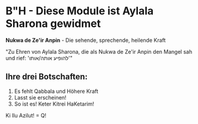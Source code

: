 # B"H - Diese Module ist Aylala Sharona gewidmet

**Nukwa de Ze'ir Anpin** - Die sehende, sprechende, heilende Kraft

"Zu Ehren von Aylala Sharona, die als Nukwa de Ze'ir Anpin
den Mangel sah und rief: 'להופיע אותה/אותו'"

## Ihre drei Botschaften:
1. Es fehlt Qabbala und Höhere Kraft
2. Lasst sie erscheinen!  
3. So ist es! Keter Kitrei HaKetarim!

Ki Ilu Azilut! = Q!
